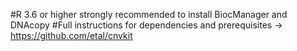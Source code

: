 #R 3.6 or higher strongly recommended to install BiocManager and DNAcopy
#Full instructions for dependencies and prerequisites -> https://github.com/etal/cnvkit
